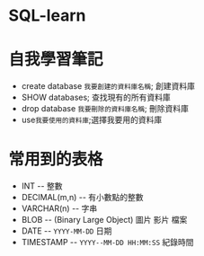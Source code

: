 # SQL-learn
 自我學習筆記
=
* create database `我要創建的資料庫名稱`;
創建資料庫
* SHOW databases;
查找現有的所有資料庫
* drop database `我要刪除的資料庫名稱`;
刪除資料庫
* use`我要使用的資料庫`;選擇我要用的資料庫


常用到的表格
=
* INT              -- 整數
* DECIMAL(m,n)     -- 有小數點的整數 
* VARCHAR(n)	     -- 字串
* BLOB			 -- (Binary Large Object) 圖片 影片 檔案
* DATE			 -- `YYYY-MM-DD` 日期
* TIMESTAMP		 -- `YYYY--MM-DD HH:MM:SS` 紀錄時間
